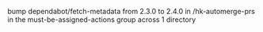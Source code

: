 bump dependabot/fetch-metadata from 2.3.0 to 2.4.0 in /hk-automerge-prs in the must-be-assigned-actions group across 1 directory